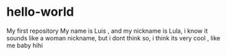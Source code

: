 # hello-world
My first repository
My name is Luis , and my nickname is Lula, i know it sounds like a woman nickname, but i dont think so, i think its very cool , like me baby hihi
